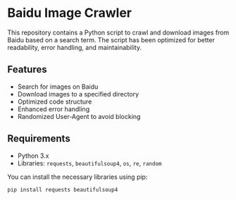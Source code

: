 # Baidu Image Crawler

This repository contains a Python script to crawl and download images from Baidu based on a search term. The script has been optimized for better readability, error handling, and maintainability.

## Features

- Search for images on Baidu
- Download images to a specified directory
- Optimized code structure
- Enhanced error handling
- Randomized User-Agent to avoid blocking

## Requirements

- Python 3.x
- Libraries: `requests`, `beautifulsoup4`, `os`, `re`, `random`

You can install the necessary libraries using pip:

```bash
pip install requests beautifulsoup4
